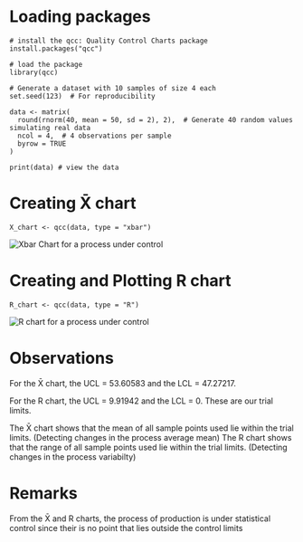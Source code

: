 # Loading packages
```{r}
# install the qcc: Quality Control Charts package
install.packages("qcc")

# load the package
library(qcc)

```

```{r}
# Generate a dataset with 10 samples of size 4 each
set.seed(123)  # For reproducibility

data <- matrix(
  round(rnorm(40, mean = 50, sd = 2), 2),  # Generate 40 random values simulating real data
  ncol = 4,  # 4 observations per sample
  byrow = TRUE
)

print(data) # view the data
```

# Creating X̄ chart
```{r}
X_chart <- qcc(data, type = "xbar")

```
![Xbar Chart for a process under control](https://github.com/user-attachments/assets/ffda37f6-62ac-42be-a4f1-e637923b001a)


# Creating and Plotting R chart
```{r}
R_chart <- qcc(data, type = "R")

```
![R chart for a process under control](https://github.com/user-attachments/assets/0696a34c-4460-4b81-a20c-8ace943fb377)


# Observations
For the X̄ chart, the UCL = 53.60583 and the LCL =  47.27217. 

For the R chart, the UCL = 9.91942 and the LCL = 0. These are our trial limits.

The X̄ chart shows that the mean of all sample points used lie within the trial limits. (Detecting changes in the process average mean)
The R chart shows that the range of all sample points used lie within the trial limits. (Detecting changes in the process variabilty)

# Remarks
From the X̄ and R charts, the process of production is under statistical control since their is no point that lies outside the control limits

